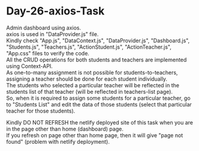 # Day-26-axios-Task
Admin dashboard using axios.   
axios is used in "DataProvider.js" file.   
Kindly check "App.js", "DataContext.js", "DataProvider.js", "Dashboard.js", "Students.js", "Teachers.js", "ActionStudent.js", "ActionTeacher.js", "App.css" files to verify the code.    
All the CRUD operations for both students and teachers are implemented using Context-API.    
As one-to-many assignment is not possible for students-to-teachers, assigning a teacher should be done for each student individually.    
The students who selected a particular teacher will be reflected in the students list of that teacher (will be reflected in teachers-list page).    
So, when it is required to assign some students for a particular teacher, go to "Students List" and edit the data of those students (select that particular teacher for those students).    

Kindly DO NOT REFRESH the netlify deployed site of this task when you are in the page other than home (dashboard) page.    
If you refresh on page other than home page, then it will give "page not found" (problem with netlify deployment).    
